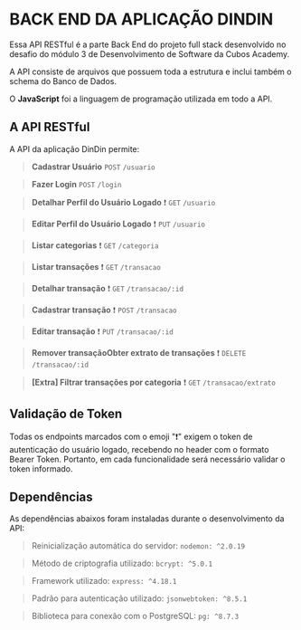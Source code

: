 # BACK END DA APLICAÇÃO DINDIN

Essa API RESTful é a parte Back End do projeto full stack desenvolvido no desafio do módulo 3 de Desenvolvimento de Software da Cubos Academy.

A API consiste de arquivos que possuem toda a estrutura e inclui também o schema do Banco de Dados.

O **JavaScript** foi a linguagem de programação utilizada em todo a API.

##  A API RESTful
A API da aplicação DinDin permite:

>**Cadastrar Usuário**
>`POST` `/usuario`

> **Fazer Login** 
> `POST` `/login`

> **Detalhar Perfil do Usuário Logado** :heavy_exclamation_mark:
> `GET` `/usuario`

> **Editar Perfil do Usuário Logado** :heavy_exclamation_mark:
> `PUT` `/usuario`

> **Listar categorias**  :heavy_exclamation_mark:
> `GET`  `/categoria`

> **Listar transações** :heavy_exclamation_mark:
> `GET` `/transacao`

> **Detalhar transação** :heavy_exclamation_mark:
> `GET` `/transacao/:id`

> **Cadastrar transação** :heavy_exclamation_mark:
> `POST` `/transacao`

> **Editar transação** :heavy_exclamation_mark:
> `PUT` `/transacao/:id`

> **Remover transaçãoObter extrato de transações**  :heavy_exclamation_mark:
> `DELETE` `/transacao/:id`

> **[Extra] Filtrar transações por categoria** :heavy_exclamation_mark:
> `GET` `/transacao/extrato`

## Validação de Token

Todas os endpoints marcados com o emoji ":heavy_exclamation_mark:" exigem o token de autenticação do usuário logado, recebendo no header com o formato Bearer Token. Portanto, em cada funcionalidade será necessário validar o token informado.


## Dependências
As dependências abaixos foram instaladas durante o desenvolvimento da API:

> Reinicialização automática do servidor:
> `nodemon: ^2.0.19`

> Método de criptografia utilizado:
> `bcrypt: ^5.0.1`

> Framework utilizado:
> `express: ^4.18.1`

> Padrão para autenticação utilizado:
> `jsonwebtoken: ^8.5.1`

> Biblioteca para conexão com o PostgreSQL:
> `pg: ^8.7.3`
